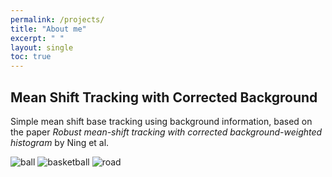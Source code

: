 ```yaml
---
permalink: /projects/
title: "About me"
excerpt: " "
layout: single
toc: true
---
```


## Mean Shift Tracking with Corrected Background

Simple mean shift base tracking using background information, based on the paper _Robust mean-shift tracking with corrected
background-weighted histogram_ by Ning et al.

![ball](mst/mst_1.gif) ![basketball](mst/mst_2.gif) ![road](mst/mst_4.gif)

